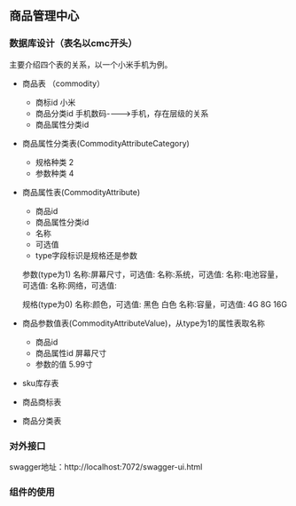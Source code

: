 ## 商品管理中心

### 数据库设计（表名以cmc开头）

主要介绍四个表的关系，以一个小米手机为例。

- 商品表 （commodity）

  - 商标id   小米
  - 商品分类id  手机数码---->手机，存在层级的关系
  - 商品属性分类id  

- 商品属性分类表(CommodityAttributeCategory)

  - 规格种类    2
  - 参数种类    4

- 商品属性表(CommodityAttribute)

  - 商品id    
  - 商品属性分类id  
  - 名称   
  - 可选值
  - type字段标识是规格还是参数

  参数(type为1)
  名称:屏幕尺寸，可选值:
  名称:系统，可选值:
  名称:电池容量，可选值:
  名称:网络，可选值:

  规格(type为0)
  名称:颜色，可选值: 黑色  白色
  名称:容量，可选值: 4G 8G 16G

- 商品参数值表(CommodityAttributeValue)，从type为1的属性表取名称

  - 商品id
  - 商品属性id  屏幕尺寸
  - 参数的值   5.99寸

- sku库存表

- 商品商标表

- 商品分类表

### 对外接口

swagger地址：http://localhost:7072/swagger-ui.html

### 组件的使用
